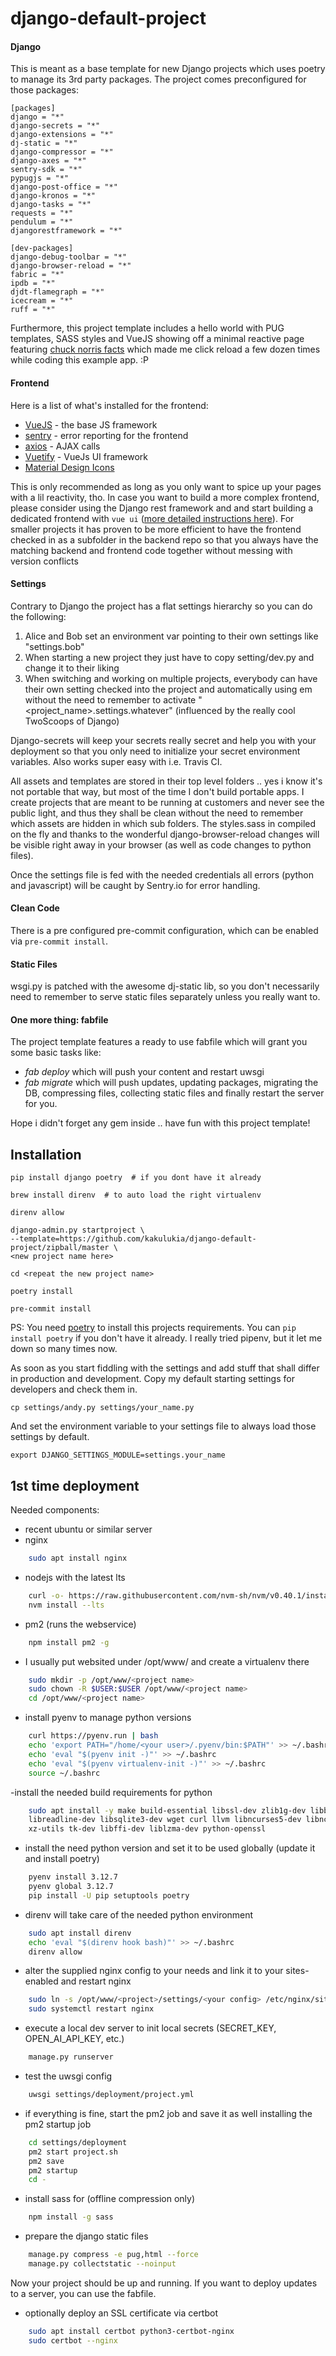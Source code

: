 # django-default-project

#### Django

This is meant as a base template for new Django projects which uses poetry to manage its 3rd party packages.
The project comes preconfigured for those packages:

    [packages]
    django = "*"
    django-secrets = "*"
    django-extensions = "*"
    dj-static = "*"
    django-compressor = "*"
    django-axes = "*"
    sentry-sdk = "*"
    pypugjs = "*"
    django-post-office = "*"
    django-kronos = "*"
    django-tasks = "*"
    requests = "*"
    pendulum = "*"
    djangorestframework = "*"

    [dev-packages]
    django-debug-toolbar = "*"
    django-browser-reload = "*"
    fabric = "*"
    ipdb = "*"
    djdt-flamegraph = "*"
    icecream = "*"
    ruff = "*"

Furthermore, this project template includes a hello world with PUG templates, SASS styles and VueJS
showing off a minimal reactive page featuring [chuck norris facts](https://api.chucknorris.io) which made me click reload a few dozen
times while coding this example app. :P

#### Frontend

Here is a list of what's installed for the frontend:

  - [VueJS](https://vuejs.org/v2/guide/) - the base JS framework
  - [sentry](https://docs.sentry.io/quickstart/) - error reporting for the frontend
  - [axios](https://github.com/axios/axios) - AJAX calls
  - [Vuetify](https://buefy.github.io/#/documentation/start) - VueJs UI framework
  - [Material Design Icons](https://materialdesignicons.com/)

This is only recommended as long as you only want to spice up your pages with a lil reactivity, tho.
In case you want to build a more complex frontend, please consider using the Django rest framework and
and start building a dedicated frontend with `vue ui` ([more detailed instructions here](https://cli.vuejs.org/)).
For smaller projects it has proven to be more efficient to have the frontend checked in as a subfolder in the
backend repo so that you always have the matching backend and frontend code together without messing with
version conflicts

#### Settings

Contrary to Django the project has a flat settings hierarchy so you can do the following:

 1. Alice and Bob set an environment var pointing to their own settings like "settings.bob"
 2. When starting a new project they just have to copy setting/dev.py and change it to their liking
 3. When switching and working on multiple projects, everybody can have their own setting checked into the
 project and automatically using em without the need to remember to activate "<project_name>.settings.whatever"
 (influenced by the really cool TwoScoops of Django)

 Django-secrets will keep your secrets really secret and help you with your deployment so that you only
 need to initialize your secret environment variables. Also works super easy with i.e. Travis CI.

 All assets and templates are stored in their top level folders .. yes i know it's not portable that way, but most of the time
 I don't build portable apps. I create projects that are meant to be running at customers and never
 see the public light, and thus they shall be clean without the need to remember which assets are hidden in which sub folders.
 The styles.sass in compiled on the fly and thanks to the wonderful django-browser-reload changes will be visible right away in
 your browser (as well as code changes to python files).

 Once the settings file is fed with the needed credentials all errors (python and javascript) will be caught by
 Sentry.io for error handling.

 #### Clean Code

 There is a pre configured pre-commit configuration, which can be enabled via `pre-commit install`.

 #### Static Files

 wsgi.py is patched with the awesome dj-static lib, so you don't necessarily need to remember to serve static
 files separately unless you really want to.

 #### One more thing: fabfile

The project template features a ready to use fabfile which will grant you some basic tasks like:

   - _fab deploy_ which will push your content and restart uwsgi
   - _fab migrate_ which will push updates, updating packages, migrating the DB, compressing files, collecting
   static files and finally restart the server for you.

 Hope i didn't forget any gem inside .. have fun with this project template!

## Installation

    pip install django poetry  # if you dont have it already

    brew install direnv  # to auto load the right virtualenv

    direnv allow

    django-admin.py startproject \
    --template=https://github.com/kakulukia/django-default-project/zipball/master \
    <new project name here>

    cd <repeat the new project name>

    poetry install

    pre-commit install

PS: You need [poetry](https://github.com/sdispater/poetry) to install this projects requirements.
You can `pip install poetry` if you don't have it already. I really tried pipenv, but it let me down so many times now.

As soon as you start fiddling with the settings and add stuff that shall differ in production and development.
Copy my default starting settings for developers and check them in.

    cp settings/andy.py settings/your_name.py

And set the environment variable to your settings file to always load those settings by default.

    export DJANGO_SETTINGS_MODULE=settings.your_name

## 1st time deployment

Needed components:

- recent ubuntu or similar server
- nginx
```bash
    sudo apt install nginx
```
- nodejs with the latest lts
```bash
    curl -o- https://raw.githubusercontent.com/nvm-sh/nvm/v0.40.1/install.sh | bash
    nvm install --lts
```
- pm2 (runs the webservice)
```bash
    npm install pm2 -g
```
- I usually put websited under /opt/www/<project name> and create a virtualenv there
```bash
    sudo mkdir -p /opt/www/<project name>
    sudo chown -R $USER:$USER /opt/www/<project name>
    cd /opt/www/<project name>
```
- install pyenv to manage python versions
```bash
    curl https://pyenv.run | bash
    echo 'export PATH="/home/<your user>/.pyenv/bin:$PATH"' >> ~/.bashrc
    echo 'eval "$(pyenv init -)"' >> ~/.bashrc
    echo 'eval "$(pyenv virtualenv-init -)"' >> ~/.bashrc
    source ~/.bashrc
```
-install the needed build requirements for python
```bash
    sudo apt install -y make build-essential libssl-dev zlib1g-dev libbz2-dev \
    libreadline-dev libsqlite3-dev wget curl llvm libncurses5-dev libncursesw5-dev \
    xz-utils tk-dev libffi-dev liblzma-dev python-openssl
```
- install the need python version and set it to be used globally (update it and install poetry)
```bash
    pyenv install 3.12.7
    pyenv global 3.12.7
    pip install -U pip setuptools poetry
```
- direnv will take care of the needed python environment
```bash
    sudo apt install direnv
    echo 'eval "$(direnv hook bash)"' >> ~/.bashrc
    direnv allow
```
- alter the supplied nginx config to your needs and link it to your sites-enabled and restart nginx
```bash
    sudo ln -s /opt/www/<project>/settings/<your config> /etc/nginx/sites-enabled/
    sudo systemctl restart nginx
```
- execute a local dev server to init local secrets (SECRET_KEY, OPEN_AI_API_KEY, etc.)
```bash
    manage.py runserver
```
- test the uwsgi config
```bash
    uwsgi settings/deployment/project.yml
```
- if everything is fine, start the pm2 job and save it as well installing the pm2 startup job
```bash
    cd settings/deployment
    pm2 start project.sh
    pm2 save
    pm2 startup
    cd -
```
- install sass for (offline compression only)
```bash
    npm install -g sass
```
- prepare the django static files
```bash
    manage.py compress -e pug,html --force
    manage.py collectstatic --noinput
```
Now your project should be up and running. If you want to deploy updates to a server, you can use the fabfile.

- optionally deploy an SSL certificate via certbot
```bash
    sudo apt install certbot python3-certbot-nginx
    sudo certbot --nginx
```
